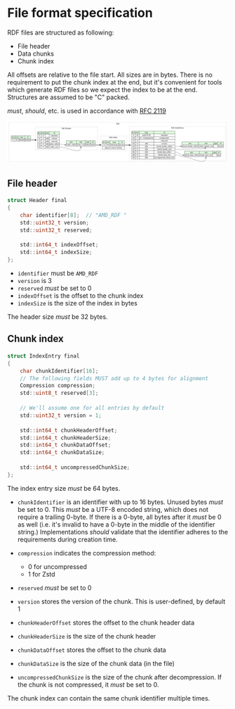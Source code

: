 File format specification
=========================

RDF files are structured as following:

* File header
* Data chunks
* Chunk index

All offsets are relative to the file start. All sizes are in bytes. There is no requirement to put the chunk index at the end, but it's convenient for tools which generate RDF files so we expect the index to be at the end. Structures are assumed to be "C" packed.

*must*, *should*, etc. is used in accordance with [RFC 2119](https://datatracker.ietf.org/doc/html/rfc2119)

![RDF overview](rdf.svg)

## File header

```c
struct Header final
{
    char identifier[8];  // "AMD_RDF "
    std::uint32_t version;
    std::uint32_t reserved;

    std::int64_t indexOffset;
    std::int64_t indexSize;
};
```

* `identifier` must be `AMD_RDF `
* `version` is 3
* `reserved` *must* be set to 0
* `indexOffset` is the offset to the chunk index
* `indexSize` is the size of the index in bytes

The header size *must* be 32 bytes.

## Chunk index

```c
struct IndexEntry final
{
    char chunkIdentifier[16];
    // The following fields MUST add up to 4 bytes for alignment
    Compression compression;
    std::uint8_t reserved[3];

    // We'll assume one for all entries by default
    std::uint32_t version = 1;

    std::int64_t chunkHeaderOffset;
    std::int64_t chunkHeaderSize;
    std::int64_t chunkDataOffset;
    std::int64_t chunkDataSize;

    std::int64_t uncompressedChunkSize;
};
```

The index entry size *must* be 64 bytes.

* `chunkIdentifier` is an identifier with up to 16 bytes. Unused bytes *must* be set to 0. This *must* be a UTF-8 encoded string, which does not require a trailing 0-byte. If there is a 0-byte, all bytes after it *must* be 0 as well (i.e. it's invalid to have a 0-byte in the middle of the identifier string.) Implementations *should* validate that the identifier adheres to the requirements during creation time.
* `compression` indicates the compression method:

  - 0 for uncompressed
  - 1 for Zstd

* `reserved` *must* be set to 0
* `version` stores the version of the chunk. This is user-defined, by default 1
* `chunkHeaderOffset` stores the offset to the chunk header data
* `chunkHeaderSize` is the size of the chunk header
* `chunkDataOffset` stores the offset to the chunk data
* `chunkDataSize` is the size of the chunk data (in the file)
* `uncompressedChunkSize` is the size of the chunk after decompression. If the chunk is not compressed, it *must* be set to 0.

The chunk index can contain the same chunk identifier multiple times.

